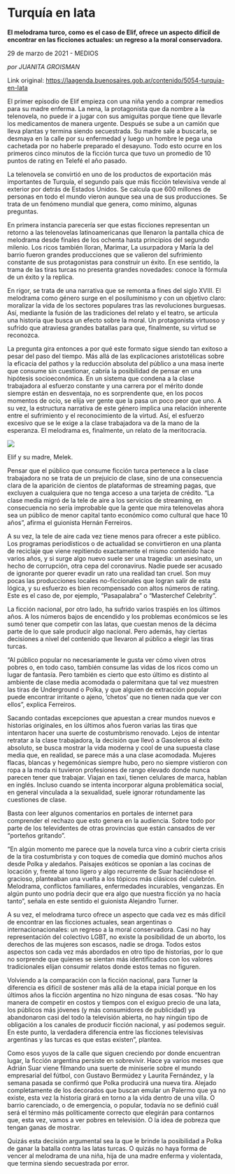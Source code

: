 # Turquía en lata

**El melodrama turco, como es el caso de Elif, ofrece un aspecto difícil de encontrar en las ficciones actuales: un regreso a la moral conservadora.**

29 de marzo de 2021 - MEDIOS

_por JUANITA GROISMAN_

Link original: https://laagenda.buenosaires.gob.ar/contenido/5054-turquia-en-lata



El primer episodio de Elif empieza con una niña yendo a comprar remedios para su madre enferma. La nena, la protagonista que da nombre a la telenovela, no puede ir a jugar con sus amiguitas porque tiene que llevarle los medicamentos de manera urgente. Después se sube a un camión que lleva plantas y termina siendo secuestrada. Su madre sale a buscarla, se desmaya en la calle por su enfermedad y luego un hombre le pega una cachetada por no haberle preparado el desayuno. Todo esto ocurre en los primeros cinco minutos de la ficción turca que tuvo un promedio de 10 puntos de rating en Telefé el año pasado.




La telenovela se convirtió en uno de los productos de exportación más importantes de Turquía, el segundo país que más ficción televisiva vende al exterior por detrás de Estados Unidos. Se calcula que 600 millones de personas en todo el mundo vieron aunque sea una de sus producciones. Se trata de un fenómeno mundial que genera, como mínimo, algunas preguntas.




En primera instancia parecería ser que estas ficciones representan un retorno a las telenovelas latinoamericanas que llenaron la pantalla chica de melodrama desde finales de los ochenta hasta principios del segundo milenio. Los ricos también lloran, Marimar, La usurpadora y María la del barrio fueron grandes producciones que se valieron del sufrimiento constante de sus protagonistas para construir un éxito. En ese sentido, la trama de las tiras turcas no presenta grandes novedades: conoce la fórmula de un éxito y la replica.




En rigor, se trata de una narrativa que se remonta a fines del siglo XVIII. El melodrama como género surge en el posiluminismo y con un objetivo claro: moralizar la vida de los sectores populares tras las revoluciones burguesas. Así, mediante la fusión de las tradiciones del relato y el teatro, se articula una historia que busca un efecto sobre la moral. Un protagonista virtuoso y sufrido que atraviesa grandes batallas para que, finalmente, su virtud se reconozca.




La pregunta gira entonces a por qué este formato sigue siendo tan exitoso a pesar del paso del tiempo. Más allá de las explicaciones aristotélicas sobre la eficacia del pathos y la reducción absoluta del público a una masa inerte que consume sin cuestionar, cabría la posibilidad de pensar en una hipótesis socioeconómica. En un sistema que condena a la clase trabajadora al esfuerzo constante y una carrera por el mérito donde siempre están en desventaja, no es sorprendente que, en los pocos momentos de ocio, se elija ver gente que la pasa un poco peor que uno. A su vez, la estructura narrativa de este género implica una relación inherente entre el sufrimiento y el reconocimiento de la virtud. Así, el esfuerzo excesivo que se le exige a la clase trabajadora va de la mano de la esperanza. El melodrama es, finalmente, un relato de la meritocracia.




![](https://cdn.flowlikemusic.com/files/images/45759/591390ba-0859-4e0d-8696-67d7c6d53bf3.jpeg)




Elif y su madre, Melek.




Pensar que el público que consume ficción turca pertenece a la clase trabajadora no se trata de un prejuicio de clase, sino de una consecuencia clara de la aparición de cientos de plataformas de streaming pagas, que excluyen a cualquiera que no tenga acceso a una tarjeta de crédito. “La clase media migró de la tele de aire a los servicios de streaming, en consecuencia no sería improbable que la gente que mira telenovelas ahora sea un público de menor capital tanto económico como cultural que hace 10 años”, afirma el guionista Hernán Ferreiros.




A su vez, la tele de aire cada vez tiene menos para ofrecer a este público. Los programas periodísticos o de actualidad se convirtieron en una planta de reciclaje que viene repitiendo exactamente el mismo contenido hace varios años, y si surge algo nuevo suele ser una tragedia: un asesinato, un hecho de corrupción, otra cepa del coronavirus. Nadie puede ser acusado de ignorante por querer evadir un rato una realidad tan cruel. Son muy pocas las producciones locales no-ficcionales que logran salir de esta lógica, y su esfuerzo es bien recompensado con altos números de rating. Este es el caso de, por ejemplo, “Pasapalabra” o “Masterchef Celebrity”.




La ficción nacional, por otro lado, ha sufrido varios traspiés en los últimos años. A los números bajos de encendido y los problemas económicos se les sumó tener que competir con las latas, que cuestan menos de la décima parte de lo que sale producir algo nacional. Pero además, hay ciertas decisiones a nivel del contenido que llevaron al público a elegir las tiras turcas.




“Al público popular no necesariamente le gusta ver cómo viven otros pobres o, en todo caso, también consume las vidas de los ricos como un lugar de fantasía. Pero también es cierto que esto último es distinto al ambiente de clase media acomodada o palermitana que tal vez muestren las tiras de Underground o Polka, y que alguien de extracción popular puede encontrar irritante o ajeno, ’chetos’ que no tienen nada que ver con ellos”, explica Ferreiros.




Sacando contadas excepciones que apuestan a crear mundos nuevos e historias originales, en los últimos años fueron varias las tiras que intentaron hacer una suerte de costumbrismo renovado. Lejos de intentar retratar a la clase trabajadora, la decisión que llevó a Gasoleros al éxito absoluto, se busca mostrar la vida moderna y cool de una supuesta clase media que, en realidad, se parece más a una clase acomodada. Mujeres flacas, blancas y hegemónicas siempre hubo, pero no siempre vistieron con ropa a la moda ni tuvieron profesiones de rango elevado donde nunca parecen tener que trabajar. Viajan en taxi, tienen celulares de marca, hablan en inglés. Incluso cuando se intenta incorporar alguna problemática social, en general vinculada a la sexualidad, suele ignorar rotundamente las cuestiones de clase.




Basta con leer algunos comentarios en portales de internet para comprender el rechazo que esto genera en la audiencia. Sobre todo por parte de los televidentes de otras provincias que están cansados de ver “porteños gritando”.




“En algún momento me parece que la novela turca vino a cubrir cierta crisis de la tira costumbrista y con toques de comedia que dominó muchos años desde Polka y aledaños. Paisajes exóticos se oponían a las cocinas de locación y, frente al tono ligero y algo recurrente de Suar haciéndose el gracioso, planteaban una vuelta a los tópicos más clásicos del culebrón. Melodrama, conflictos familiares, enfermedades incurables, venganzas. En algún punto uno podría decir que era algo que nuestra ficción ya no hacía tanto”, señala en este sentido el guionista Alejandro Turner.




A su vez, el melodrama turco ofrece un aspecto que cada vez es más difícil de encontrar en las ficciones actuales, sean argentinas o internacionacionales: un regreso a la moral conservadora. Casi no hay representación del colectivo LGBT, no existe la posibilidad de un aborto, los derechos de las mujeres son escasos, nadie se droga. Todos estos aspectos son cada vez más abordados en otro tipo de historias, por lo que no sorprende que quienes se sientan más identificados con los valores tradicionales elijan consumir relatos donde estos temas no figuren.




Volviendo a la comparación con la ficción nacional, para Turner la diferencia es difícil de sostener más allá de la etapa inicial porque en los últimos años la ficción argentina no hizo ninguna de esas cosas. “No hay manera de competir en costos y tiempos con el exiguo precio de una lata, los públicos más jóvenes (y más consumidores de publicidad) ya abandonaron casi del todo la televisión abierta, no hay ningún tipo de obligación a los canales de producir ficción nacional, y así podemos seguir. En este punto, la verdadera diferencia entre las ficciones televisivas argentinas y las turcas es que estas existen”, plantea.




Como esos yuyos de la calle que siguen creciendo por donde encuentran lugar, la ficción argentina persiste en sobrevivir. Hace ya varios meses que Adrián Suar viene filmando una suerte de miniserie sobre el mundo empresarial del fútbol, con Gustavo Bermúdez y Laurita Fernández, y la semana pasada se confirmó que Polka producirá una nueva tira. Alejado completamente de los decorados que buscan emular un Palermo que ya no existe, esta vez la historia girará en torno a la vida dentro de una villa. O barrio carenciado, o de emergencia, o popular, todavía no se definió cuál será el término más políticamente correcto que elegirán para contarnos que, esta vez, vamos a ver pobres en televisión. O la idea de pobreza que tengan ganas de mostrar.




Quizás esta decisión argumental sea la que le brinde la posibilidad a Polka de ganar la batalla contra las latas turcas. O quizás no haya forma de vencer al melodrama de una niña, hija de una madre enferma y violentada, que termina siendo secuestrada por error.




